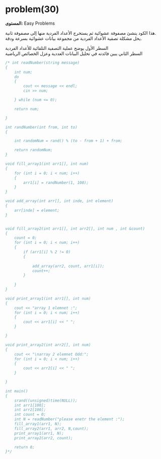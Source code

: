 # problem(30)

**المستوى:** Easy Problems

هذا الكود ينشئ مصفوفة عشوائية ثم يستخرج الأعداد الفردية منها إلى مصفوفة ثانية.  
يحل مشكلة تصفية الأعداد الفردية من مجموعة بيانات عشوائية بسرعة ودقة.

السطر الأول يوضح عملية التصفية التلقائية للأعداد الفردية  
السطر الثاني يبين فائدته في تحليل البيانات العددية وعزل الخصائص الرياضية

```cpp
/* int readNumber(string message)
{
	int num;
	do
	{
		cout << message << endl;
		cin >> num;

	} while (num <= 0);

	return num;

}

int randNumber(int from, int to)
{

	int randomNum = rand() % (to - from + 1) + from;

	return randomNum;
}

void fill_array1(int arr1[], int num)
{
	for (int i = 0; i < num; i++)
	{
		arr1[i] = randNumber(1, 100);
	}
}

void add_array(int arr[], int inde, int element)
{
	arr[inde] = element;
}


void fill_array2(int arr1[], int arr2[], int num , int &count)
{
	count = 0;
	for (int i = 0; i < num; i++)
	{
		if (arr1[i] % 2 != 0)
		{
			
			add_array(arr2, count, arr1[i]);
			count++;
		}
	
	}
}

void print_array1(int arr1[], int num)
{
	cout << "array 1 elemnet :";
	for (int i = 0; i < num; i++)
	{
		cout << arr1[i] << " ";
	}

}

void print_array2(int arr2[], int num)
{
	cout << "\narray 2 elemnet Odd:";
	for (int i = 0; i < num; i++)
	{
		cout << arr2[i] << " ";
	}

}

int main()
{
	srand((unsigned)time(NULL));
	int arr1[100];
	int arr2[100];
	int count = 0;
	int N = readNumber("please enetr the element :");
	fill_array1(arr1, N);
	fill_array2(arr1, arr2, N,count);
	print_array1(arr1, N);
	print_array2(arr2, count);

	return 0;
}*/
```